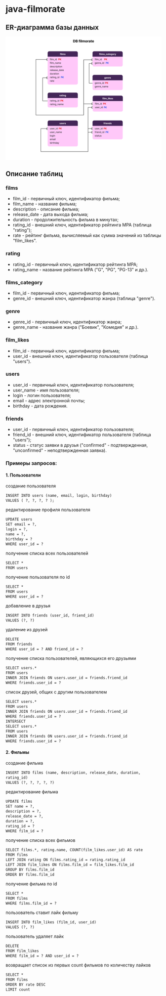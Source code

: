 # java-filmorate

## ER-диаграмма базы данных
![ ](images/db_filmorate_image.jpg)

## Описание таблиц
### films
- film_id - первичный ключ, идентификатор фильма;
- film_name - название фильма;
- description - описание фильма;
- release_date - дата выхода фильма;
- duration - продолжительность фильма в минутах;
- rating_id - внешний ключ, идентификатор рейтинга MPA (таблица "rating");
- rate - рейтинг фильма, вычисляемый как сумма значений из таблицы "film_likes".

### rating
- rating_id - первичный ключ, идентификатор рейтинга MPA;
- rating_name - название рейтинга MPA ("G", "PG", "PG-13" и др.).

### films_category
- film_id - первичный ключ, идентификатор фильма;
- genre_id - внешний ключ, идентификатор жанра (таблица "genre").

### genre
- genre_id - первичный ключ, идентификатор жанра;
- genre_name - название жанра ("Боевик", "Комедия" и др.).

### film_likes
- film_id - первичный ключ, идентификатор фильма;
- user_id - внешний ключ, идентификатор пользователя (таблица "users").

### users
- user_id - первичный ключ, идентификатор пользователя;
- user_name - имя пользователя;
- login - логин пользователя;
- email - адрес электронной почты;
- birthday - дата рождения.

### friends
- user_id - первичный ключ, идентификатор пользователя;
- friend_id - внешний ключ, идентификатор пользователя (таблица "users");
- status - статус заявки в друзья ("confirmed" - подтвержденная, "unconfirmed" - неподтвержденная заявка).

### Примеры запросов:

#### 1. Пользователи

создание пользователя

```
INSERT INTO users (name, email, login, birthday)
VALUES ( ?, ?, ?, ? );
```

редактирование профиля пользователя

```
UPDATE users
SET email = ?,
login = ?,
name = ?,
birthday = ?
WHERE user_id = ?
```

получение списка всех пользователей

```
SELECT *
FROM users
```

получение пользователя по id

```
SELECT *
FROM users
WHERE user_id = ?
```

добавление в друзья

```
INSERT INTO friends (user_id, friend_id)
VALUES (?, ?)
```

удаление из друзей

```
DELETE
FROM friends
WHERE user_id = ? AND friend_id = ?
```

получение списка пользователей, являющихся его друзьями

```
SELECT users.*
FROM users
INNER JOIN friends ON users.user_id = friends.friend_id
WHERE friends.user_id = ?
```

список друзей, общих с другим пользователем

```
SELECT users.*
FROM users
INNER JOIN friends ON users.user_id = friends.friend_id
WHERE friends.user_id = ?
INTERSECT
SELECT users.*
FROM users
INNER JOIN friends ON users.user_id = friends.friend_id
WHERE friends.user_id = ?
```

#### 2. Фильмы

создание фильма

```
INSERT INTO films (name, description, release_date, duration, rating_id)
VALUES (?, ?, ?, ?, ?)
```

редактирование фильма

```
UPDATE films
SET name = ?,
description = ?,
release_date = ?,
duration = ?,
rating_id = ?
WHERE film_id = ?
```

получение списка всех фильмов

```
SELECT films.*, rating.name, COUNT(film_likes.user_id) AS rate
FROM films
LEFT JOIN rating ON films.rating_id = rating.rating_id
LEFT JOIN film_likes ON films.film_id = film_likes.film_id
GROUP BY films.film_id
ORDER BY films.film_id
```

получение фильма по id

```
SELECT *
FROM films
WHERE films.film_id = ?
```

пользователь ставит лайк фильму

```
INSERT INTO film_likes (film_id, user_id)
VALUES (?, ?)
```

пользователь удаляет лайк

```
DELETE
FROM film_likes
WHERE film_id = ? AND user_id = ?
```

возвращает список из первых count фильмов по количеству лайков

```
SELECT *
FROM films
ORDER BY rate DESC
LIMIT count
```
